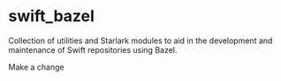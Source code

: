 # swift_bazel
Collection of utilities and Starlark modules to aid in the development and maintenance of Swift repositories using Bazel.

Make a change
